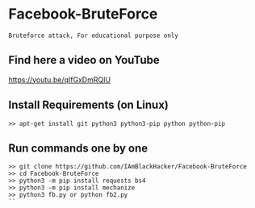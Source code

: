 # Facebook-BruteForce
```
Bruteforce attack, For educational purpose only
```
## Find here a video on YouTube
https://youtu.be/qIfGxDmRQIU

## Install Requirements (on Linux)
```
>> apt-get install git python3 python3-pip python python-pip
```

## Run commands one by one
```
>> git clone https://github.com/IAmBlackHacker/Facebook-BruteForce
>> cd Facebook-BruteForce
>> python3 -m pip install requests bs4
>> python3 -m pip install mechanize
>> python3 fb.py or python fb2.py
``
